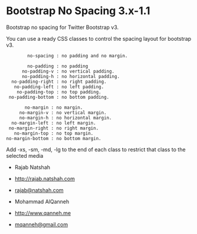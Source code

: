 Bootstrap No Spacing 3.x-1.1
====================

Bootstrap no spacing for Twitter Bootstrap v3.

You can use a ready CSS classes to control the spacing layout for bootstrap v3.

            no-spacing : no padding and no margin.
            
            no-padding : no padding
          no-padding-v : no vertical padding.
          no-padding-h : no horizontal padding.
      no-padding-right : no right padding.
       no-padding-left : no left padding.
        no-padding-top : no top padding.
     no-padding-bottom : no bottom padding.
           
           no-margin : no margin.
         no-margin-v : no vertical margin.
         no-margin-h : no horizontal margin.
      no-margin-left : no left margin.
     no-margin-right : no right margin.
       no-margin-top : no top margin.
    no-margin-bottom : no bottom margin.
 
 Add -xs, -sm, -md, -lg to the end of each class to restrict that class to the selected media


   - Rajab Natshah
   - http://rajab.natshah.com
   - rajab@natshah.com

   - Mohammad AlQanneh
   - http://www.qanneh.me
   - mqanneh@gmail.com
 
 
